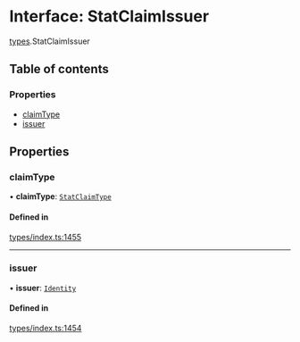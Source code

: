 # Interface: StatClaimIssuer

[types](../wiki/types).StatClaimIssuer

## Table of contents

### Properties

- [claimType](../wiki/types.StatClaimIssuer#claimtype)
- [issuer](../wiki/types.StatClaimIssuer#issuer)

## Properties

### claimType

• **claimType**: [`StatClaimType`](../wiki/types#statclaimtype)

#### Defined in

[types/index.ts:1455](https://github.com/PolymeshAssociation/polymesh-sdk/blob/079537ad/src/types/index.ts#L1455)

___

### issuer

• **issuer**: [`Identity`](../wiki/api.entities.Identity.Identity)

#### Defined in

[types/index.ts:1454](https://github.com/PolymeshAssociation/polymesh-sdk/blob/079537ad/src/types/index.ts#L1454)
